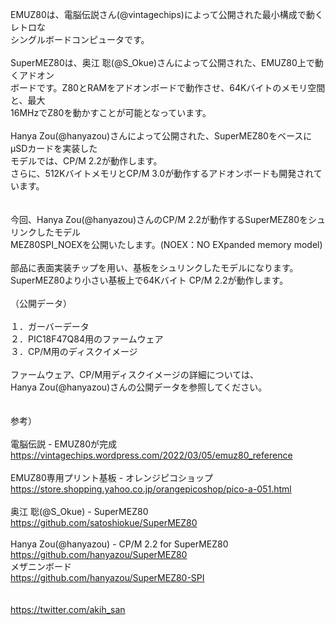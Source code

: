 EMUZ80は、電脳伝説さん(@vintagechips)によって公開された最小構成で動くレトロな<br>
シングルボードコンピュータです。<br>
<br>
SuperMEZ80は、奥江 聡(@S_Okue)さんによって公開された、EMUZ80上で動くアドオン<br>
ボードです。Z80とRAMをアドオンボードで動作させ、64Kバイトのメモリ空間と、最大<br>
16MHzでZ80を動かすことが可能となっています。<br>
<br>
Hanya Zou(@hanyazou)さんによって公開された、SuperMEZ80をベースにμSDカードを実装した<br>
モデルでは、CP/M 2.2が動作します。<br>
さらに、512KバイトメモリとCP/M 3.0が動作するアドオンボードも開発されています。<br>
<br>
<br>
今回、Hanya Zou(@hanyazou)さんのCP/M 2.2が動作するSuperMEZ80をシュリンクしたモデル<br>
MEZ80SPI_NOEXを公開いたします。(NOEX：NO EXpanded memory model)<br>
<br>
部品に表面実装チップを用い、基板をシュリンクしたモデルになります。<br>
SuperMEZ80より小さい基板上で64Kバイト CP/M 2.2が動作します。<br>
<br>
（公開データ）<br>
<br>
１．ガーバーデータ<br>
２．PIC18F47Q84用のファームウェア<br>
３．CP/M用のディスクイメージ<br>
<br>
ファームウェア、CP/M用ディスクイメージの詳細については、<br>
Hanya Zou(@hanyazou)さんの公開データを参照してください。<br>
<br>
<br>
参考）<br>
<br>
電脳伝説 - EMUZ80が完成  
https://vintagechips.wordpress.com/2022/03/05/emuz80_reference<br>
<br>
EMUZ80専用プリント基板 - オレンジピコショップ<br>
https://store.shopping.yahoo.co.jp/orangepicoshop/pico-a-051.html<br>
<br>
奥江 聡(@S_Okue) - SuperMEZ80<br>
https://github.com/satoshiokue/SuperMEZ80<br>
<br>
Hanya Zou(@hanyazou) - CP/M 2.2 for SuperMEZ80<br>
https://github.com/hanyazou/SuperMEZ80<br>
メザニンボード<br>
https://github.com/hanyazou/SuperMEZ80-SPI<br>
<br>
<br>
https://twitter.com/akih_san<br>
